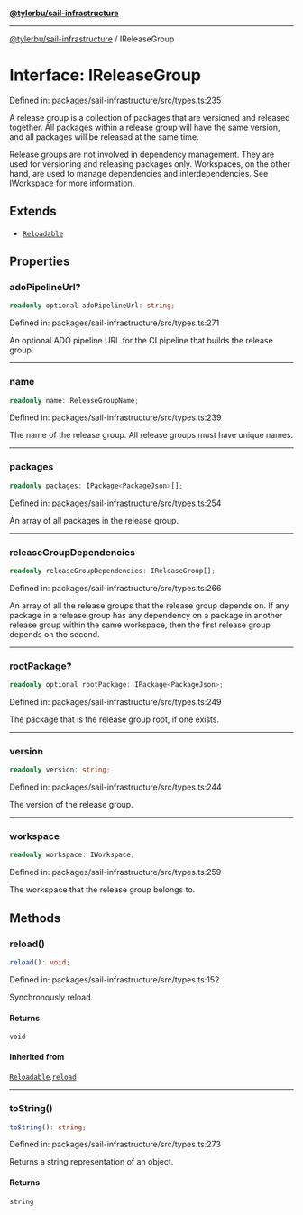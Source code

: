 [**@tylerbu/sail-infrastructure**](../README.md)

***

[@tylerbu/sail-infrastructure](../README.md) / IReleaseGroup

# Interface: IReleaseGroup

Defined in: packages/sail-infrastructure/src/types.ts:235

A release group is a collection of packages that are versioned and released together. All packages within a release
group will have the same version, and all packages will be released at the same time.

Release groups are not involved in dependency management. They are used for versioning and releasing packages only.
Workspaces, on the other hand, are used to manage dependencies and interdependencies. See [IWorkspace](IWorkspace.md) for more
information.

## Extends

- [`Reloadable`](Reloadable.md)

## Properties

### adoPipelineUrl?

```ts
readonly optional adoPipelineUrl: string;
```

Defined in: packages/sail-infrastructure/src/types.ts:271

An optional ADO pipeline URL for the CI pipeline that builds the release group.

***

### name

```ts
readonly name: ReleaseGroupName;
```

Defined in: packages/sail-infrastructure/src/types.ts:239

The name of the release group. All release groups must have unique names.

***

### packages

```ts
readonly packages: IPackage<PackageJson>[];
```

Defined in: packages/sail-infrastructure/src/types.ts:254

An array of all packages in the release group.

***

### releaseGroupDependencies

```ts
readonly releaseGroupDependencies: IReleaseGroup[];
```

Defined in: packages/sail-infrastructure/src/types.ts:266

An array of all the release groups that the release group depends on. If any package in a release group has any
dependency on a package in another release group within the same workspace, then the first release group depends
on the second.

***

### rootPackage?

```ts
readonly optional rootPackage: IPackage<PackageJson>;
```

Defined in: packages/sail-infrastructure/src/types.ts:249

The package that is the release group root, if one exists.

***

### version

```ts
readonly version: string;
```

Defined in: packages/sail-infrastructure/src/types.ts:244

The version of the release group.

***

### workspace

```ts
readonly workspace: IWorkspace;
```

Defined in: packages/sail-infrastructure/src/types.ts:259

The workspace that the release group belongs to.

## Methods

### reload()

```ts
reload(): void;
```

Defined in: packages/sail-infrastructure/src/types.ts:152

Synchronously reload.

#### Returns

`void`

#### Inherited from

[`Reloadable`](Reloadable.md).[`reload`](Reloadable.md#reload)

***

### toString()

```ts
toString(): string;
```

Defined in: packages/sail-infrastructure/src/types.ts:273

Returns a string representation of an object.

#### Returns

`string`
